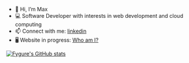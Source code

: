 - 👋 Hi, I’m Max
- 💻 Software Developer with interests in web development and cloud computing
- 📫 Connect with me: [linkedin](https://www.linkedin.com/in/maximillianchalitsios/)
- 🖥️ Website in progress: [Who am I?](https://www.maxchalitsios.com/)

[![Fygure's GitHub stats](https://github-readme-stats.vercel.app/api?username=fygure)](https://github.com/anuraghazra/github-readme-stats)
###
